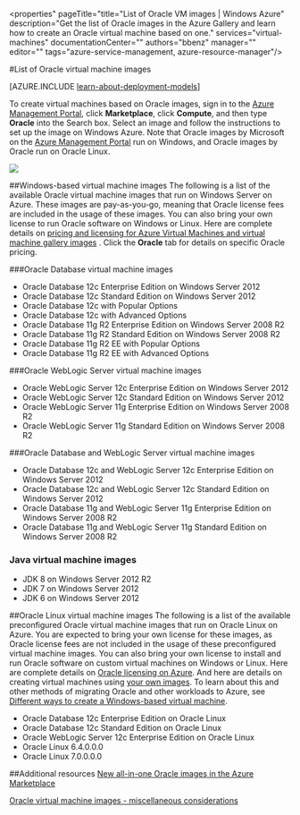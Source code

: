 <properties"
pageTitle="title="List of Oracle VM images | Windows Azure"
description="Get the list of Oracle images in the Azure Gallery and learn how to create an Oracle virtual machine based on one."
services="virtual-machines"
documentationCenter=""
authors="bbenz"
manager=""
editor=""
tags="azure-service-management, azure-resource-manager"/>

<tags
	ms.service="virtual-machines"
	ms.date="06/22/2015"
	wacn.date=""/>

#List of Oracle virtual machine images

[AZURE.INCLUDE [learn-about-deployment-models](../includes/learn-about-deployment-models-both-include.md)]


To create virtual machines based on Oracle images, sign in to the [Azure Management Portal](https://manage.windowsazure.cn/), click **Marketplace**, click **Compute**, and then type **Oracle** into the Search box. Select an image and follow the instructions to set up the image on Windows Azure. Note that Oracle images by Microsoft on the [Azure Management Portal](https://manage.windowsazure.cn/) run on Windows, and Oracle images by Oracle run on Oracle Linux.

![](./media/virtual-machines-oracle-list-oracle-virtual-machine-images/image1.png)

##Windows-based virtual machine images
The following is a list of the available Oracle virtual machine images that run on Windows Server on Azure. These images are pay-as-you-go, meaning that Oracle license fees are included in the usage of these images. You can also bring your own license to run Oracle software on Windows or Linux. Here are complete details on [pricing and licensing for Azure Virtual Machines and virtual machine gallery <!-- deleted by customization images](/home/features/virtual-machines/#price) --><!-- keep by customization: begin --> images](http://www.windowsazure.cn/home/features/virtual-machines/#price) <!-- keep by customization: end -->. Click the **Oracle** tab for details on specific Oracle pricing.

###Oracle Database virtual machine images
- Oracle Database 12c Enterprise Edition on Windows Server 2012
- Oracle Database 12c Standard Edition on Windows Server 2012
- Oracle Database 12c with Popular Options
- Oracle Database 12c with Advanced Options
- Oracle Database 11g R2 Enterprise Edition on Windows Server 2008 R2
- Oracle Database 11g R2 Standard Edition on Windows Server 2008 R2
- Oracle Database 11g R2 EE with Popular Options
- Oracle Database 11g R2 EE with Advanced Options  

###Oracle WebLogic Server virtual machine images
- Oracle WebLogic Server 12c Enterprise Edition on Windows Server 2012
- Oracle WebLogic Server 12c Standard Edition on Windows Server 2012
- Oracle WebLogic Server 11g Enterprise Edition on Windows Server 2008 R2
- Oracle WebLogic Server 11g Standard Edition on Windows Server 2008 R2  

###Oracle Database and WebLogic Server virtual machine images  
- Oracle Database 12c and WebLogic Server 12c Enterprise Edition on Windows Server 2012
- Oracle Database 12c and WebLogic Server 12c Standard Edition on Windows Server 2012
- Oracle Database 11g and WebLogic Server 11g Enterprise Edition on Windows Server 2008 R2
- Oracle Database 11g and WebLogic Server 11g Standard Edition on Windows Server 2008 R2

### Java virtual machine images
-	JDK 8 on Windows Server 2012 R2
-	JDK 7 on Windows Server 2012
-	JDK 6 on Windows Server 2012


##Oracle Linux virtual machine images
The following is a list of the available preconfigured Oracle virtual machine images that run on Oracle Linux on Azure. You are expected to bring your own license for these images, as Oracle license fees are not included in the usage of these preconfigured virtual machine images. You can also bring your own license to install and run Oracle software on custom virtual machines on Windows or Linux. Here are complete details on [Oracle licensing on Azure](http://www.oracle.com/technetwork/topics/cloud/faq-1963009.html#support). And here are details on creating virtual machines using [your own images](/documentation/articles/virtual-machines-create-upload-vhd-windows-server). To learn about this and other methods of migrating Oracle and other workloads to Azure, see [Different ways to create a Windows-based virtual machine](/documentation/articles/virtual-machines-windows-choices-create-vm).

- Oracle Database 12c Enterprise Edition on Oracle Linux
- Oracle Database 12c Standard Edition on Oracle Linux
- Oracle WebLogic Server 12c Enterprise Edition on Oracle Linux
- Oracle Linux 6.4.0.0.0
- Oracle Linux 7.0.0.0.0

##Additional resources
[New all-in-one Oracle images in the Azure Marketplace](https://msopentech.com/blog/2015/02/19/new-one-oracle-images-azure-marketplace/)

[Oracle virtual machine images - miscellaneous considerations](#miscellaneous-considerations-for-oracle-virtual-machine-images-new-article)
